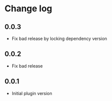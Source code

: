 # Change log

## 0.0.3
* Fix bad release by locking dependency version

## 0.0.2

* Fix bad release

## 0.0.1

* Initial plugin version
